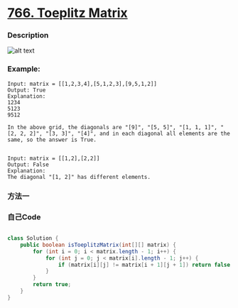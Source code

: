 # [766. Toeplitz Matrix](https://leetcode.com/problems/toeplitz-matrix/description/)


### Description
![alt text](https://wikimedia.org/api/rest_v1/media/math/render/svg/ffb0725a08b85d5c447cbec3907e39b818d55941 "Logo Title Text 1")


### Example:
 
    Input: matrix = [[1,2,3,4],[5,1,2,3],[9,5,1,2]]
    Output: True
    Explanation:
    1234
    5123
    9512

    In the above grid, the diagonals are "[9]", "[5, 5]", "[1, 1, 1]", "[2, 2, 2]", "[3, 3]", "[4]", and in each diagonal all elements are the same, so the answer is True.


    Input: matrix = [[1,2],[2,2]]
    Output: False
    Explanation:
    The diagonal "[1, 2]" has different elements.

### 方法一


### 自己Code

```java

class Solution {
    public boolean isToeplitzMatrix(int[][] matrix) {
        for (int i = 0; i < matrix.length - 1; i++) {
            for (int j = 0; j < matrix[i].length - 1; j++) {
                if (matrix[i][j] != matrix[i + 1][j + 1]) return false;
            }
        }
        return true;
    }
}

```


